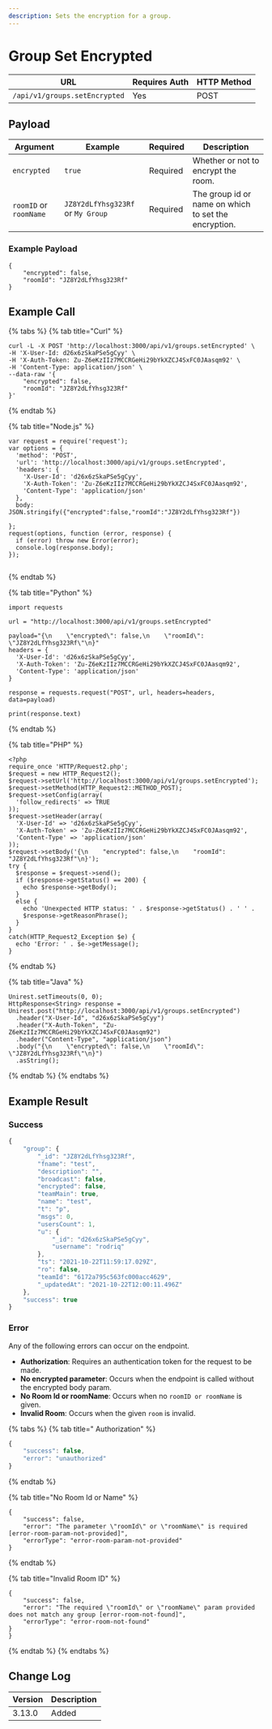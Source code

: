 ```yaml
---
description: Sets the encryption for a group.
---
```


# Group Set Encrypted

| URL                           | Requires Auth | HTTP Method |
| ----------------------------- | ------------- | ----------- |
| `/api/v1/groups.setEncrypted` | Yes           | POST        |

## Payload

| Argument               | Example                           | Required | Description                                          |
| ---------------------- | --------------------------------- | -------- | ---------------------------------------------------- |
| `encrypted`            | `true`                            | Required | Whether or not to encrypt the room.                  |
| `roomID` or `roomName` | `JZ8Y2dLfYhsg323Rf` or `My Group` | Required | The group id or name on which to set the encryption. |

### Example Payload

```
{
    "encrypted": false,
    "roomId": "JZ8Y2dLfYhsg323Rf"
}
```

## Example Call

{% tabs %}
{% tab title="Curl" %}
```
curl -L -X POST 'http://localhost:3000/api/v1/groups.setEncrypted' \
-H 'X-User-Id: d26x6zSkaPSe5gCyy' \
-H 'X-Auth-Token: Zu-Z6eKzIIz7MCCRGeHi29bYkXZCJ4SxFC0JAasqm92' \
-H 'Content-Type: application/json' \
--data-raw '{
    "encrypted": false,
    "roomId": "JZ8Y2dLfYhsg323Rf"
}'
```
{% endtab %}

{% tab title="Node.js" %}
```
var request = require('request');
var options = {
  'method': 'POST',
  'url': 'http://localhost:3000/api/v1/groups.setEncrypted',
  'headers': {
    'X-User-Id': 'd26x6zSkaPSe5gCyy',
    'X-Auth-Token': 'Zu-Z6eKzIIz7MCCRGeHi29bYkXZCJ4SxFC0JAasqm92',
    'Content-Type': 'application/json'
  },
  body: JSON.stringify({"encrypted":false,"roomId":"JZ8Y2dLfYhsg323Rf"})

};
request(options, function (error, response) {
  if (error) throw new Error(error);
  console.log(response.body);
});


```
{% endtab %}

{% tab title="Python" %}
```
import requests

url = "http://localhost:3000/api/v1/groups.setEncrypted"

payload="{\n    \"encrypted\": false,\n    \"roomId\": \"JZ8Y2dLfYhsg323Rf\"\n}"
headers = {
  'X-User-Id': 'd26x6zSkaPSe5gCyy',
  'X-Auth-Token': 'Zu-Z6eKzIIz7MCCRGeHi29bYkXZCJ4SxFC0JAasqm92',
  'Content-Type': 'application/json'
}

response = requests.request("POST", url, headers=headers, data=payload)

print(response.text)

```
{% endtab %}

{% tab title="PHP" %}
```
<?php
require_once 'HTTP/Request2.php';
$request = new HTTP_Request2();
$request->setUrl('http://localhost:3000/api/v1/groups.setEncrypted');
$request->setMethod(HTTP_Request2::METHOD_POST);
$request->setConfig(array(
  'follow_redirects' => TRUE
));
$request->setHeader(array(
  'X-User-Id' => 'd26x6zSkaPSe5gCyy',
  'X-Auth-Token' => 'Zu-Z6eKzIIz7MCCRGeHi29bYkXZCJ4SxFC0JAasqm92',
  'Content-Type' => 'application/json'
));
$request->setBody('{\n    "encrypted": false,\n    "roomId": "JZ8Y2dLfYhsg323Rf"\n}');
try {
  $response = $request->send();
  if ($response->getStatus() == 200) {
    echo $response->getBody();
  }
  else {
    echo 'Unexpected HTTP status: ' . $response->getStatus() . ' ' .
    $response->getReasonPhrase();
  }
}
catch(HTTP_Request2_Exception $e) {
  echo 'Error: ' . $e->getMessage();
}
```
{% endtab %}

{% tab title="Java" %}
```
Unirest.setTimeouts(0, 0);
HttpResponse<String> response = Unirest.post("http://localhost:3000/api/v1/groups.setEncrypted")
  .header("X-User-Id", "d26x6zSkaPSe5gCyy")
  .header("X-Auth-Token", "Zu-Z6eKzIIz7MCCRGeHi29bYkXZCJ4SxFC0JAasqm92")
  .header("Content-Type", "application/json")
  .body("{\n    \"encrypted\": false,\n    \"roomId\": \"JZ8Y2dLfYhsg323Rf\"\n}")
  .asString();

```
{% endtab %}
{% endtabs %}

## Example Result

### Success

```javascript
{
    "group": {
        "_id": "JZ8Y2dLfYhsg323Rf",
        "fname": "test",
        "description": "",
        "broadcast": false,
        "encrypted": false,
        "teamMain": true,
        "name": "test",
        "t": "p",
        "msgs": 0,
        "usersCount": 1,
        "u": {
            "_id": "d26x6zSkaPSe5gCyy",
            "username": "rodriq"
        },
        "ts": "2021-10-22T11:59:17.029Z",
        "ro": false,
        "teamId": "6172a795c563fc000acc4629",
        "_updatedAt": "2021-10-22T12:00:11.496Z"
    },
    "success": true
}
```

### Error

Any of the following errors can occur on the endpoint.

* **Authorization**: Requires an authentication token for the request to be made.
* **No encrypted parameter**: Occurs when the endpoint is called without the encrypted body param.
* **No Room Id or roomName**: Occurs when no `roomID or roomName` is given.
* **Invalid Room**: Occurs when the given `room` is invalid.

{% tabs %}
{% tab title=" Authorization" %}
```javascript
{
    "success": false,
    "error": "unauthorized"
}
```
{% endtab %}

{% tab title="No Room Id or Name" %}
```
{
    "success": false,
    "error": "The parameter \"roomId\" or \"roomName\" is required [error-room-param-not-provided]",
    "errorType": "error-room-param-not-provided"
}
```
{% endtab %}

{% tab title="Invalid Room ID" %}
```
{
    "success": false,
    "error": "The required \"roomId\" or \"roomName\" param provided does not match any group [error-room-not-found]",
    "errorType": "error-room-not-found"
}
}
```
{% endtab %}
{% endtabs %}

## Change Log

| Version | Description |
| ------- | ----------- |
| 3.13.0  | Added       |

